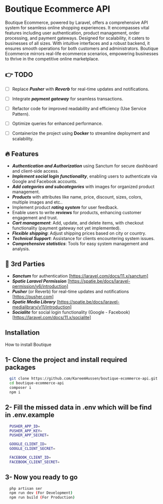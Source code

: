 
# Boutique Ecommerce API

Boutique Ecommerce, powered by Laravel, offers a comprehensive API system for seamless online shopping experiences. It encompasses vital features including user authentication, product management, order processing, and payment gateways. Designed for scalability, it caters to businesses of all sizes. With intuitive interfaces and a robust backend, it ensures smooth operations for both customers and administrators. Boutique Ecommerce mirrors real-life ecommerce scenarios, empowering businesses to thrive in the competitive online marketplace.




## 👉 TODO 
- [ ]  Replace ***Pusher*** with ***Reverb*** for real-time updates and notifications.
- [ ]  Integrate ***payment gateway*** for seamless transactions.
- [ ]  Refactor code for improved readability and efficiency (Use Service Pattern).
- [ ]  Optimize queries for enhanced performance.
- [ ]  Containerize the project using **Docker** to streamline deployment and scalability.


## 🔥 Features

- ***Authentication and Authorization*** using Sanctum for secure dashboard and client-side access.
- ***Implement social login functionality***, enabling users to authenticate via Google and Facebook accounts.
- ***Add categories and subcategories*** with images for organized product management.
- ***Products*** with attributes like name, price, discount, sizes, colors, multiple images and etc..
- Implement product ***rating system*** for user feedback.
- Enable users to write ***reviews*** for products, enhancing customer engagement and trust.
- ***Cart management***: Add, update, and delete items, with checkout functionality (payment gateway not yet implemented).
- ***Flexible shipping***: Adjust shipping prices based on city or country.
- ***Technical Support***: Assistance for clients encountering system issues.
- ***Comprehensive statistics***: Tools for easy system management and analysis.

## 🙏 3rd Parties

- ***Sanctum*** for authentication [https://laravel.com/docs/11.x/sanctum]  
- ***Spatie Laravel Permission*** [https://spatie.be/docs/laravel-permission/v6/introduction]
- ***Pusher*** (or Reverb) for real-time updates and notifications [https://pusher.com]
- ***Spatie Media Library*** [https://spatie.be/docs/laravel-medialibrary/v11/introduction]
- ***Socialite*** for social login functionality (Google - Facebook)  [https://laravel.com/docs/11.x/socialite]



## Installation

How to install Boutique

## 1- Clone the project and install required packages
```bash
  git clone https://github.com/KareemHussen/boutique-ecommerce-api.git
  cd boutique-ecommerce-api
  composer i
  npm i
```
## 2- Fill the missed data in .env which will be find in .env.example

```bash
  PUSHER_APP_ID=
  PUSHER_APP_KEY=
  PUSHER_APP_SECRET=

  GOOGLE_CLIENT_ID=
  GOOGLE_CLIENT_SECRET=

  FACEBOOK_CLIENT_ID=
  FACEBOOK_CLIENT_SECRET=
```
## 3- Now you ready to go
```bash
  php artisan ser
  npm run dev (For Development)
  npm run build (For Production)
```

    
